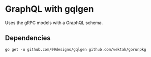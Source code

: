 # GraphQL with gqlgen

Uses the gRPC models with a GraphQL schema.

## Dependencies

```
go get -u github.com/99designs/gqlgen github.com/vektah/gorunpkg
```

##
